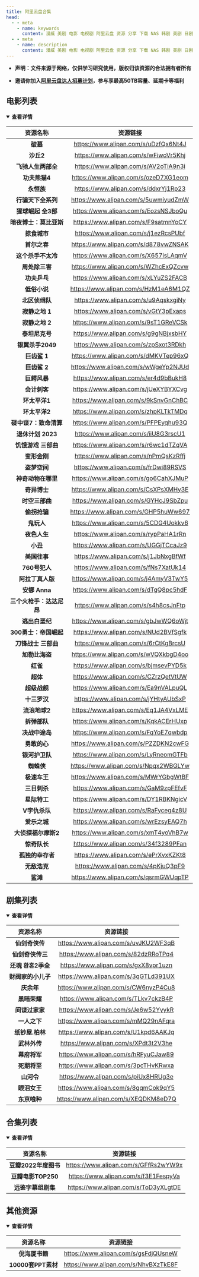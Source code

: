 ```yaml
---
title: 阿里云盘合集
head:
  - - meta
    - name: keywords
      content: 漫威 美剧 电影 电视剧 阿里云盘 资源 分享 下载 NAS 韩剧 美剧 日剧 欧剧 剧集 合集 榜单 图书 素材 列表 链接
  - - meta
    - name: description
      content: 漫威 美剧 电影 电视剧 阿里云盘 资源 分享 下载 NAS 韩剧 美剧 日剧 欧剧 剧集 合集 榜单 图书 素材 列表 资源
---
```


- **声明：文件来源于网络，仅供学习研究使用，版权归该资源的合法拥有者所有**

- **邀请你加入[阿里云盘达人招募计划](https://pages.aliyundrive.com/mobile-page/web/signup.html?code=a98d13a)，参与享最高50TB容量、延期卡等福利**

## 电影列表

<details open> 
    <summary><strong>查看详情</strong></summary>

|         资源名称         |               资源链接               |
| :----------------------: | :----------------------------------: |
|         **破墓**         | https://www.alipan.com/s/uDzfQx6Nt4J |
|        **沙丘2**         | https://www.alipan.com/s/wFiwoVr5Khj |
|    **飞驰人生两部全**    | https://www.alipan.com/s/AV2oTiA9n3i |
|      **功夫熊猫4**       | https://www.alipan.com/s/ozeD7XG1eom |
|        **永恒族**        | https://www.alipan.com/s/ddxrYj1Rp23 |
|    **行骗天下全系列**    | https://www.alipan.com/s/5uwmiyudZmW |
|    **猩球崛起 全3部**    | https://www.alipan.com/s/EozsNSJboQu |
|  **暗夜博士：莫比亚斯**  | https://www.alipan.com/s/F9satmnYoCY |
|       **掠食城市**       | https://www.alipan.com/s/j1ezRcsPUbf |
|       **首尔之春**       | https://www.alipan.com/s/d878vwZNSAK |
|    **这个杀手不太冷**    | https://www.alipan.com/s/X657isLAqmV |
|      **周处除三害**      | https://www.alipan.com/s/WZhcExQZcvw |
|       **功夫乒乓**       | https://www.alipan.com/s/xLYuZS2FACB |
|       **低俗小说**       | https://www.alipan.com/s/HzM1eA6M1QZ |
|      **北区侦缉队**      | https://www.alipan.com/s/u9AqskxgiNy |
|      **寂静之地 1**      | https://www.alipan.com/s/vGtY3pExaps |
|      **寂静之地 2**      | https://www.alipan.com/s/9sT1GReVCSk |
|      **泰坦尼克号**      | https://www.alipan.com/s/g9gNBjxsbHY |
|     **银翼杀手2049**     | https://www.alipan.com/s/zpSxot3RDkh |
|       **巨齿鲨 1**       | https://www.alipan.com/s/dMKVTep96xQ |
|       **巨齿鲨 2**       | https://www.alipan.com/s/wWgeYp2NJUd |
|       **巨鳄风暴**       | https://www.alipan.com/s/er4d9bBukH8 |
|       **会计刺客**       | https://www.alipan.com/s/jUeXYBYXCvg |
|      **环太平洋1**       | https://www.alipan.com/s/9kSnvGnChBC |
|      **环太平洋2**       | https://www.alipan.com/s/zhpKLTkTMDq |
|  **碟中谍7：致命清算**   | https://www.alipan.com/s/PFPEyqhu93Q |
|    **退休计划 2023**     | https://www.alipan.com/s/iiU8G3rscU1 |
|   **饥饿游戏 三部曲**    | https://www.alipan.com/s/r6wc1dTZqVA |
|       **变形金刚**       | https://www.alipan.com/s/nPmQsKzRffj |
|       **盗梦空间**       | https://www.alipan.com/s/frDwi89RSVS |
|    **神奇动物在哪里**    | https://www.alipan.com/s/go6CahXJMuP |
|       **奇异博士**       | https://www.alipan.com/s/CsXPsXMHy3E |
|      **时空三部曲**      | https://www.alipan.com/s/GYHcJ9SbZpu |
|       **偷拐抢骗**       | https://www.alipan.com/s/GHP5huWw697 |
|        **鬼玩人**        | https://www.alipan.com/s/5CDG4Uokkv6 |
|       **夜色人生**       | https://www.alipan.com/s/rypPaHA1rRn |
|         **小丑**         | https://www.alipan.com/s/UGGjTCcaJz9 |
|       **美国往事**       | https://www.alipan.com/s/j1JbNxgBfWf |
|      **760号犯人**       | https://www.alipan.com/s/fNs7XatUk14 |
|     **阿拉丁真人版**     | https://www.alipan.com/s/j4AmyV3TwY5 |
|      **安娜 Anna**       | https://www.alipan.com/s/dTgQ8pc5hdF |
| **三个火枪手：达达尼昂** | https://www.alipan.com/s/s4h8csJnFtp |
|      **逃出白垩纪**      | https://www.alipan.com/s/gbJwWQ6oWjt |
|  **300勇士：帝国崛起**   | https://www.alipan.com/s/NUd2BVfSgfk |
|   **刀锋战士 三部曲**    | https://www.alipan.com/s/6rCtKgBrcsU |
|      **加勒比海盗**      | https://www.alipan.com/s/wVQXkbgD4oo |
|         **红雀**         | https://www.alipan.com/s/bjmsevPYD5k |
|         **超体**         | https://www.alipan.com/s/CZrzQetVtUW |
|       **超级战舰**       | https://www.alipan.com/s/Ea9nVALpuQL |
|       **十三罗汉**       | https://www.alipan.com/s/jYHtyAUbSxP |
|      **流浪地球2**       | https://www.alipan.com/s/Eq1JA4VxLME |
|       **拆弹部队**       | https://www.alipan.com/s/KqkACErHUxp |
|      **决战中途岛**      | https://www.alipan.com/s/FqYoE7qwbdp |
|       **勇敢的心**       | https://www.alipan.com/s/PZZDKN2cwFG |
|      **银河护卫队**      | https://www.alipan.com/s/LyRneomGTFb |
|        **蜘蛛侠**        | https://www.alipan.com/s/Npqx2WBGLYw |
|       **极速车王**       | https://www.alipan.com/s/MWrYGbgWtBF |
|       **三日刺杀**       | https://www.alipan.com/s/GaM9zpFEfvF |
|       **星际特工**       | https://www.alipan.com/s/DY1RBKNgicV |
|      **V字仇杀队**       | https://www.alipan.com/s/RaFyceg4z8U |
|       **爱乐之城**       | https://www.alipan.com/s/wrEzsyEAQ7h |
|   **大侦探福尔摩斯2**    | https://www.alipan.com/s/xmT4yoVhB7w |
|       **惊奇队长**       | https://www.alipan.com/s/34f3289PFan |
|     **孤独的幸存者**     | https://www.alipan.com/s/ePrXvxKZKt8 |
|       **无敌浩克**       | https://www.alipan.com/s/4pKjuQ3pF9  |
|         **鲨滩**         | https://www.alipan.com/s/qsrmGWUqpTP |

</details>

## 剧集列表

<details open> 
    <summary><strong>查看详情</strong></summary>

|      资源名称      |               资源链接               |
| :----------------: | :----------------------------------: |
|   **仙剑奇侠传**   | https://www.alipan.com/s/uvJKU2WF3qB |
|  **仙剑奇侠传三**  | https://www.alipan.com/s/82dzRRoTPq4 |
| **还魂 환혼2季全** | https://www.alipan.com/s/gxX8vpr1uzn |
| **财阀家的小儿子** | https://www.alipan.com/s/3qGTLd391UX |
|     **庆余年**     | https://www.alipan.com/s/CW6nyzP4Cu8 |
|    **黑暗荣耀**    | https://www.alipan.com/s/TLkv7ckzB4P |
|   **间谍过家家**   | https://www.alipan.com/s/Je6w52YyykR |
|    **一人之下**    | https://www.alipan.com/s/mMQ29nAFqra |
|  **纸钞屋.柏林**   | https://www.alipan.com/s/U1kpd6AAKJq |
|    **武林外传**    | https://www.alipan.com/s/XPdt3t2V3he |
|    **幕府将军**    | https://www.alipan.com/s/hRFyuCJaw89 |
|    **死期将至**    | https://www.alipan.com/s/3pcTHvKRwxa |
|     **山河令**     | https://www.alipan.com/s/piUx8HRUg3e |
|    **眼泪女王**    | https://www.alipan.com/s/8gqmCok9qY5 |
|    **东京喰种**    | https://www.alipan.com/s/XEQDKM8eD7Q |

</details>

## 合集列表

<details open> 
    <summary><strong>查看详情</strong></summary>

|       资源名称       |               资源链接               |
| :------------------: | :----------------------------------: |
| **豆瓣2022年度图书** | https://www.alipan.com/s/GFfRs2wYW9x |
|  **豆瓣电影TOP250**  | https://www.alipan.com/s/f3E1FespyVa |
|  **远鉴字幕组剧集**  | https://www.alipan.com/s/ToD3yXLgtDE |

</details>

## 其他资源

<details open> 
    <summary><strong>查看详情</strong></summary>

|      资源名称      |               资源链接               |
| :----------------: | :----------------------------------: |
|   **倪海厦书籍**   | https://www.alipan.com/s/gsFdjQUsneW |
| **10000套PPT素材** | https://www.alipan.com/s/NhvBXzTkE8F |

</details>
